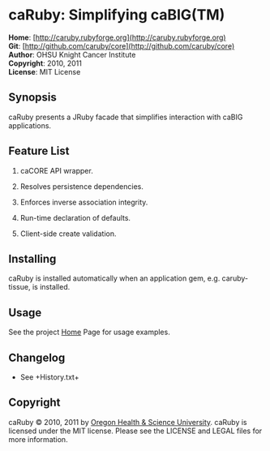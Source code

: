 caRuby: Simplifying caBIG(TM)
=============================

**Home**:         [http://caruby.rubyforge.org](http://caruby.rubyforge.org)    
**Git**:          [http://github.com/caruby/core](http://github.com/caruby/core)       
**Author**:       OHSU Knight Cancer Institute    
**Copyright**:    2010, 2011    
**License**:      MIT License    

Synopsis
--------

caRuby presents a JRuby facade that simplifies interaction with caBIG applications.

Feature List
------------

1. caCORE API wrapper.

2. Resolves persistence dependencies.

3. Enforces inverse association integrity.

4. Run-time declaration of defaults.

5. Client-side create validation.

Installing
----------
caRuby is installed automatically when an application gem, e.g. caruby-tissue,
is installed.

Usage
-----

See the project [Home](http://caruby.rubyforge.org) Page for usage examples. 

Changelog
---------

- See +History.txt+

Copyright
---------

caRuby &copy; 2010, 2011 by [Oregon Health & Science University](http://www.ohsu.edu/xd/health/services/cancer/index.cfm).
caRuby is licensed under the MIT license. Please see the LICENSE and LEGAL
files for more information.
